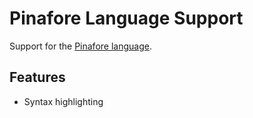 # Pinafore Language Support

Support for the [Pinafore language](https://pinafore.info/).

## Features

* Syntax highlighting
